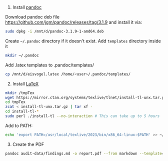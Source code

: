 1. Install [pandoc](https://pandoc.org/installing.html)

Download pandoc deb file https://github.com/jgm/pandoc/releases/tag/3.1.9 and install it via:

```bash
sudo dpkg -i /mnt/d/pandoc-3.1.9-1-amd64.deb
```

Create `~/.pandoc` directory if it doesn't exist. Add `templates` directory inside it
```bash
mkdir ~/.pandoc
```

Add .latex templates to .pandoc/templates/
```bash
cp /mnt/d/eisvogel.latex /home/<user>/.pandoc/templates/
```

2. Install [LaTeX](https://www.tug.org/texlive/quickinstall.html)
```bash
mkdir /tmpTex
wget https://mirror.ctan.org/systems/texlive/tlnet/install-tl-unx.tar.gz
cd tmpTex
zcat < install-tl-unx.tar.gz | tar xf -
cd install-tl-*
sudo perl ./install-tl --no-interaction # This can take up to 5 hours
```
Add to PATH:
```bash
echo 'export PATH=/usr/local/texlive/2023/bin/x86_64-linux:$PATH' >> ~/.bashrc
```

3. Create the PDF
```bash
pandoc audit-data/findings.md -o report.pdf --from markdown --template=eisvogel --listings
```